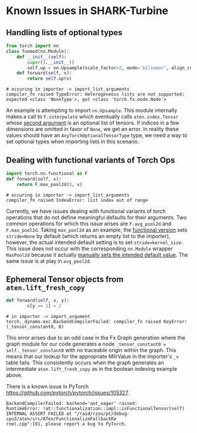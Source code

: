 # Known Issues in SHARK-Turbine

## Handling lists of optional types
```py
from torch import nn
class foomod(nn.Module):
    def __init__(self):
        super().__init__()
        self.up = nn.Upsample(scale_factor=2, mode='bilinear', align_corners=True)
    def forward(self, x):
        return self.up(x)
```
```
# occuring in importer -> import_list_arguments
compiler_fn raised TypeError: Heterogeneous lists are not supported: expected <class 'NoneType'>, got <class 'torch.fx.node.Node'>
```
An example is attempting to import `nn.Upsample`. This module internally makes a call to `F.interpolate` which eventually 
calls `aten.index.Tensor` whose [second argument](https://github.com/llvm/torch-mlir/blob/50f5b658b6dc50f664d78c89c403149b064fb59b/include/torch-mlir/Dialect/Torch/IR/GeneratedTorchOps.td#L7389C46-L7389C46) is an
optional list of tensors. If indices in a few dimensions are omitted in favor of `None`, we get an error. In reality these values
should have an `AnyTorchOptionalTensorType` type, we need a way to set optional types when importing lists in this scenario.


## Dealing with functional variants of Torch Ops

```py
import torch.nn.functional as F
def forward(self, x):
    return F.max_pool2d(8, x)
```
```
# occuring in importer -> import_list_arguments
compiler_fn raised IndexError: list index out of range
```

Currently, we have issues dealing with functional variants of
torch operations that do not define meaningful defaults for their arguments.
Two common operations for which this issue arises are `F.avg_pool2d` and `F.max_pool2d`.
Taking `max_pool2d` as an example, the [functional version](https://pytorch.org/docs/stable/generated/torch.nn.functional.max_pool2d.html) sets `stride=None` by default (which returns an empty list to the importer), 
however, the actual intended default setting is to set `stride=kernel_size`. This issue does not occur with the corresponding `nn.Module` wrapper `MaxPool2d` because
it actually [manually sets the intended default value](https://pytorch.org/docs/stable/_modules/torch/nn/modules/pooling.html#_MaxPoolNd). The same issue is at play in `avg_pool2d`.


## Ephemeral Tensor objects from `aten.lift_fresh_copy`
```py
def forward(self, x, y):
        x[y == 1] = 2
```
```
# in importer -> import_argument
torch._dynamo.exc.BackendCompilerFailed: compiler_fn raised KeyError: (_tensor_constant0, 0)
```
This error arises due to an odd case in the Fx Graph generation where the
graph module for our code generates a node `_tensor_constant0 = self._tensor_constant0` with no traceable origin within 
the graph. This means that our lookup for the appropriate MlirValue in the importer's `_v` table fails. This consistently 
occurs when the graph generates an intermediate `aten.lift_fresh_copy` as in the boolean indexing example above.

There is a known issue in PyTorch https://github.com/pytorch/pytorch/issues/105327.
```
BackendCompilerFailed: backend='aot_eager' raised:
RuntimeError: !at::functionalization::impl::isFunctionalTensor(self) INTERNAL ASSERT FAILED at "/raid/rzou/pt/debug-cpu3/aten/src/ATen/FunctionalizeFallbackKe
rnel.cpp":191, please report a bug to PyTorch.
```